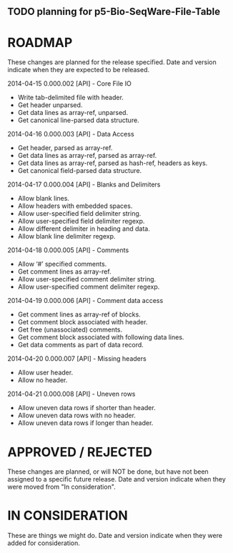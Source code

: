 ## TODO planning for p5-Bio-SeqWare-File-Table

# ROADMAP
These changes are planned for the release specified. Date and version indicate when they are expected to be released.

2014-04-15 0.000.002 [API] - Core File IO
  - Write tab-delimited file with header.
  - Get header unparsed.
  - Get data lines as array-ref, unparsed.
  - Get canonical line-parsed data structure.

2014-04-16 0.000.003 [API] - Data Access
  - Get header, parsed as array-ref.
  - Get data lines as array-ref, parsed as array-ref.
  - Get data lines as array-ref, parsed as hash-ref, headers as keys.
  - Get canonical field-parsed data structure.

2014-04-17 0.000.004 [API] - Blanks and Delimiters
  - Allow blank lines.
  - Allow headers with embedded spaces.
  - Allow user-specified field delimiter string.
  - Allow user-specified field delimiter regexp.
  - Allow different delimiter in heading and data.
  - Allow blank line delimiter regexp.

2014-04-18 0.000.005 [API] - Comments
  - Allow ‘#’ specified comments.
  - Get comment lines as array-ref.
  - Allow user-specified comment delimiter string.
  - Allow user-specified comment delimiter regexp.

2014-04-19 0.000.006 [API] - Comment data access
  - Get comment lines as array-ref of blocks.
  - Get comment block associated with header.
  - Get free (unassociated) comments.
  - Get comment block associated with  following data lines.
  - Get data comments as part of data record.

2014-04-20 0.000.007 [API] - Missing headers
  - Allow user header.
  - Allow no header.

2014-04-21 0.000.008 [API] - Uneven rows
  - Allow uneven data rows if shorter than header.
  - Allow uneven data rows with no header.
  - Allow uneven data rows if longer than header.

# APPROVED / REJECTED
These changes are planned, or will NOT be done, but have not been assigned to a specific future release. Date and version indicate when they were moved from "In consideration". 

# IN CONSIDERATION
These are things we might do. Date and version indicate when they were added for consideration.

